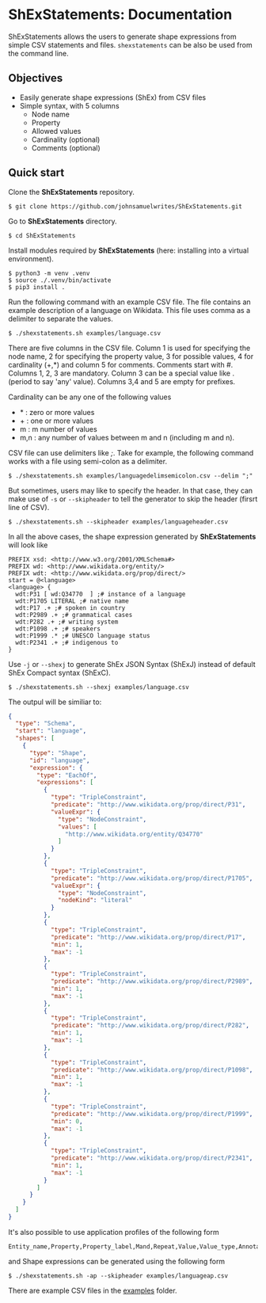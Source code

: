 # ShExStatements: Documentation
ShExStatements allows the users to generate shape expressions from simple CSV statements and files. `shexstatements` can be also be used from the command line.

## Objectives
* Easily generate shape expressions (ShEx) from CSV files 
* Simple syntax, with 5 columns
  * Node name
  * Property
  * Allowed values
  * Cardinality (optional)
  * Comments (optional)


## Quick start
Clone the **ShExStatements** repository.
```
$ git clone https://github.com/johnsamuelwrites/ShExStatements.git 
```

Go to **ShExStatements** directory.
```
$ cd ShExStatements
```

Install modules required by **ShExStatements** (here: installing into a virtual environment).
```
$ python3 -m venv .venv
$ source ./.venv/bin/activate
$ pip3 install .
```

Run the following command with an example CSV file. The file contains an example description of a language on Wikidata. This file uses comma as a delimiter to separate the values.
```
$ ./shexstatements.sh examples/language.csv
```

There are five columns in the CSV file. Column 1 is used for specifying the node name, 2 for specifying the property value, 3 for possible values, 4 for cardinality (+,\*) and column 5 for comments. Comments start with #.
Columns 1, 2, 3 are mandatory. Column 3 can be a special value like . (period to say 'any' value). Columns 3,4 and 5 are empty for prefixes. 


Cardinality can be any one of the following values
* \* : zero or more values
* \+ : one or more values
* m : m number of values
* m,n : any number of values between m and n (including m and n).

CSV file can use delimiters like _;_. Take for example, the following command works with a file using semi-colon as a delimiter. 

```
$ ./shexstatements.sh examples/languagedelimsemicolon.csv --delim ";"
```

But sometimes, users may like to specify the header. In that case, they can make use of `-s` or `--skipheader` to tell the generator to skip the header (firsrt line of CSV).

```
$ ./shexstatements.sh --skipheader examples/languageheader.csv 
```

In all the above cases, the shape expression generated by **ShExStatements** will look like
```
PREFIX xsd: <http://www.w3.org/2001/XMLSchema#>
PREFIX wd: <http://www.wikidata.org/entity/>
PREFIX wdt: <http://www.wikidata.org/prop/direct/>
start = @<language>
<language> {
  wdt:P31 [ wd:Q34770  ] ;# instance of a language
  wdt:P1705 LITERAL ;# native name
  wdt:P17 .+ ;# spoken in country
  wdt:P2989 .+ ;# grammatical cases
  wdt:P282 .+ ;# writing system
  wdt:P1098 .+ ;# speakers
  wdt:P1999 .* ;# UNESCO language status
  wdt:P2341 .+ ;# indigenous to
}
```

Use `-j` or `--shexj` to generate ShEx JSON Syntax (ShExJ) instead of default ShEx Compact syntax (ShExC).

```
$ ./shexstatements.sh --shexj examples/language.csv 
```

The outpul will be similiar to:

```json
{
  "type": "Schema",
  "start": "language",
  "shapes": [
    {
      "type": "Shape",
      "id": "language",
      "expression": {
        "type": "EachOf",
        "expressions": [
          {
            "type": "TripleConstraint",
            "predicate": "http://www.wikidata.org/prop/direct/P31",
            "valueExpr": {
              "type": "NodeConstraint",
              "values": [
                "http://www.wikidata.org/entity/Q34770"
              ]
            }
          },
          {
            "type": "TripleConstraint",
            "predicate": "http://www.wikidata.org/prop/direct/P1705",
            "valueExpr": {
              "type": "NodeConstraint",
              "nodeKind": "literal"
            }
          },
          {
            "type": "TripleConstraint",
            "predicate": "http://www.wikidata.org/prop/direct/P17",
            "min": 1,
            "max": -1
          },
          {
            "type": "TripleConstraint",
            "predicate": "http://www.wikidata.org/prop/direct/P2989",
            "min": 1,
            "max": -1
          },
          {
            "type": "TripleConstraint",
            "predicate": "http://www.wikidata.org/prop/direct/P282",
            "min": 1,
            "max": -1
          },
          {
            "type": "TripleConstraint",
            "predicate": "http://www.wikidata.org/prop/direct/P1098",
            "min": 1,
            "max": -1
          },
          {
            "type": "TripleConstraint",
            "predicate": "http://www.wikidata.org/prop/direct/P1999",
            "min": 0,
            "max": -1
          },
          {
            "type": "TripleConstraint",
            "predicate": "http://www.wikidata.org/prop/direct/P2341",
            "min": 1,
            "max": -1
          }
        ]
      }
    }
  ]
}
```
It's also possible to use application profiles of the following form
```
Entity_name,Property,Property_label,Mand,Repeat,Value,Value_type,Annotation
```
and Shape expressions can be generated using the following form
```
$ ./shexstatements.sh -ap --skipheader examples/languageap.csv 
```

There are example CSV files in the [examples](../examples/) folder.

